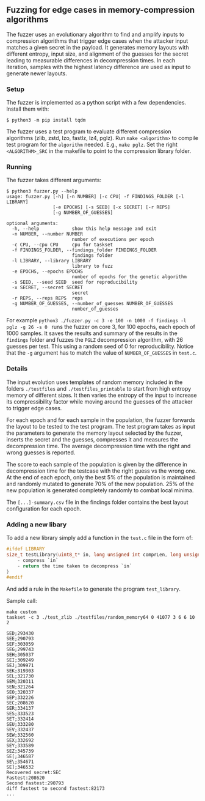 ## Fuzzing for edge cases in memory-compression algorithms

The fuzzer uses an evolutionary algorithm to find and amplify inputs to compression algorithms that trigger edge cases when the attacker input matches a given secret in the payload.
It generates memory layouts with different entropy, input size, and alignment of the guesses for the secret leading to measurable differences in decompression times. In each iteration, samples with the highest latency difference are used as input to generate newer layouts.

### Setup
The fuzzer is implemented as a python script with a few dependencies.
Install them with:

`$ python3 -m pip install tqdm`

The fuzzer uses a test program to evaluate different compression algorithms (zlib, zstd, lzo, fastlz, lz4, pglz).
Run `make <algorithm>` to compile test program for the `algorithm` needed. E.g., `make pglz`. Set the right `<ALGORITHM>_SRC` in the makefile to point to the compression library folder.

### Running 
The fuzzer takes different arguments:
```
$ python3 fuzzer.py --help                                                                                                                                                                                
usage: fuzzer.py [-h] [-n NUMBER] [-c CPU] -f FINDINGS_FOLDER [-l LIBRARY]
                 [-e EPOCHS] [-s SEED] [-x SECRET] [-r REPS]
                 [-g NUMBER_OF_GUESSES]

optional arguments:
  -h, --help            show this help message and exit
  -n NUMBER, --number NUMBER
                        number of executions per epoch
  -c CPU, --cpu CPU     cpu for taskset
  -f FINDINGS_FOLDER, --findings_folder FINDINGS_FOLDER
                        findings folder
  -l LIBRARY, --library LIBRARY
                        library to fuzz
  -e EPOCHS, --epochs EPOCHS
                        number of epochs for the genetic algorithm
  -s SEED, --seed SEED  seed for reproducibility
  -x SECRET, --secret SECRET
                        secret
  -r REPS, --reps REPS  reps
  -g NUMBER_OF_GUESSES, --number_of_guesses NUMBER_OF_GUESSES
                        number_of_guesses
```

For example `python3 ./fuzzer.py -c 3 -e 100 -n 1000 -f findings -l pglz -g 26 -s 0 ` runs the fuzzer on core 3, for 100 epochs, each epoch of 1000 samples. It saves the results and summary of the results in the `findings` folder and fuzzes the `PGLZ` decompression algorithm, with 26 guesses per test. This using a random seed of 0 for reproducibility.
Notice that the `-g` argument has to match the value of `NUMBER_OF_GUESSES` in `test.c`.

### Details

The input evolution uses templates of random memory included in the folders `./testfiles` and `./testfiles_printable` to start from high entropy memory of different sizes.
It then varies the entropy of the input to increase its compressibility factor while moving around the guesses of the attacker to trigger edge cases.

For each epoch and for each sample in the population, the fuzzer forwards the layout to be tested to the test program.
The test program takes as input the parameters to generate the memory layout selected by the fuzzer, inserts the secret and the guesses, compresses it and measures the decompression time.
The average decompression time with the right and wrong guesses is reported.

The score to each sample of the population is given by the difference in decompression time for the testcase with the right guess vs the wrong one.
At the end of each epoch, only the best 5% of the population is maintained and randomly mutated to generate 70% of the new population. 25% of the new population is generated completely randomly to combat local minima.

The `[...]-summary.csv` file in the findings folder contains the best layout configuration for each epoch.

### Adding a new libary

To add a new library simply add a function in the `test.c` file in the form of:

```c
#ifdef LIBRARY
size_t testLibrary(uint8_t* in, long unsigned int comprLen, long unsigned int uncomprLen,int level) {
    - compress `in`
    - return the time taken to decompress `in`
}
#endif
```

And add a rule in the `Makefile` to generate the program `test_library`.


Sample call:
```
make custom
taskset -c 3 ./test_zlib ./testfiles/random_memory64 0 41077 3 6 6 10 2

SED;293430
SEE;290793
SEF;303059
SEG;299743
SEH;305037
SEI;309249
SEJ;309971
SEK;319303
SEL;321730
SEM;320311
SEN;321264
SEO;320337
SEP;332226
SEC;208620
SER;334137
SES;333523
SET;332414
SEU;333280
SEV;332437
SEW;332560
SEX;332692
SEY;333589
SEZ;345739
SE[;346587
SE\;354671
SE];346532
Recovered secret:SEC
Fastest:208620
Second fastest:290793
diff fastest to second fastest:82173
...

```
